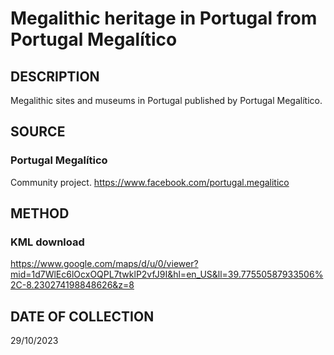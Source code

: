 # Megalithic heritage in Portugal from Portugal Megalítico

## DESCRIPTION
Megalithic sites and museums in Portugal published by Portugal Megalítico.

## SOURCE 
### Portugal Megalítico
Community project.
https://www.facebook.com/portugal.megalitico

## METHOD
### KML download
https://www.google.com/maps/d/u/0/viewer?mid=1d7WlEc6lOcxOQPL7twklP2vfJ9I&hl=en_US&ll=39.77550587933506%2C-8.230274198848626&z=8

## DATE OF COLLECTION
29/10/2023
